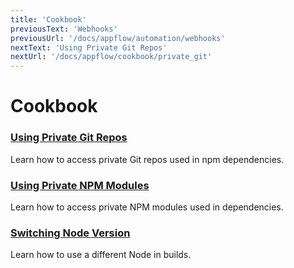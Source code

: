 ```yaml
---
title: 'Cookbook'
previousText: 'Webhooks'
previousUrl: '/docs/appflow/automation/webhooks'
nextText: 'Using Private Git Repos'
nextUrl: '/docs/appflow/cookbook/private_git'
---
```


# Cookbook

### [Using Private Git Repos](/docs/appflow/cookbook/private_git)

Learn how to access private Git repos used in npm dependencies.

### [Using Private NPM Modules](/docs/appflow/cookbook/private_npm)

Learn how to access private NPM modules used in dependencies.

### [Switching Node Version](/docs/appflow/cookbook/switch_node_version)

Learn how to use a different Node in builds.